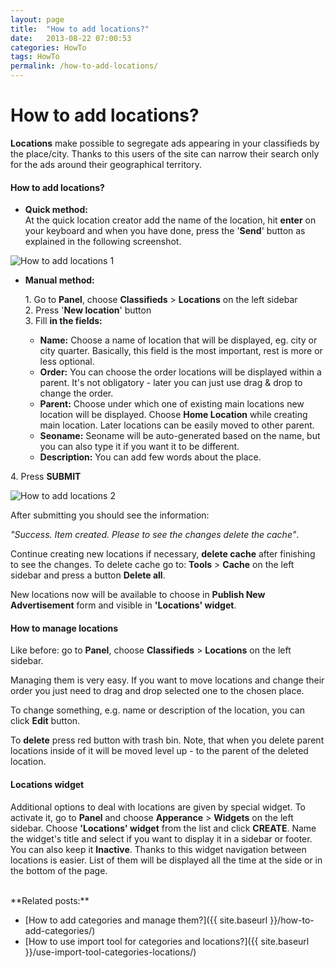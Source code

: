 ```yaml
---
layout: page
title:  "How to add locations?"
date:   2013-08-22 07:00:53
categories: HowTo
tags: HowTo
permalink: /how-to-add-locations/
---
```

# How to add locations?

**Locations** make possible to segregate ads appearing in your classifieds by the place/city. Thanks to this users of the site can narrow their search only for the ads around their geographical territory.

#### **How to add locations?**

+ **Quick method:**<br>
At the quick location creator add the name of the location, hit **enter** on your keyboard and when you have done, press the '**Send**' button as explained in the following screenshot. 

![How to add locations 1](http://open-classifieds.com/wp-content/uploads/2013/08/How-to-add-locations-1.png)

+ **Manual method:**

   1\. Go to **Panel**, choose **Classifieds** > **Locations** on the left sidebar <br>
   2\. Press '**New location**' button<br>
   3\. Fill **in the fields:**

     + **Name:** Choose a name of location that will be displayed, eg. city or city quarter. Basically, this field is the most important, rest is more or less optional.
     + **Order:** You can choose the order locations will be displayed within a parent. It's not obligatory - later you can just use drag & drop to change the order.
     + **Parent:** Choose under which one of existing main locations new location will be displayed. Choose **Home Location** while creating main location. Later locations can be easily moved to other parent.
     + **Seoname:** Seoname will be auto-generated based on the name, but you can also type it if you want it to be different.
     + **Description:** You can add few words about the place.

4\. Press **SUBMIT**

![How to add locations 2](http://open-classifieds.com/wp-content/uploads/2013/08/How-to-add-locations-2.png)

After submitting you should see the information:

_"Success. Item created. Please to see the changes delete the cache"_.

Continue creating new locations if necessary, **delete cache** after finishing to see the changes. To delete cache go to: **Tools** > **Cache** on the left sidebar and press a button **Delete all**.

New locations now will be available to choose in **Publish New Advertisement** form and visible in **'Locations' widget**.

#### **How to manage locations**

Like before: go to **Panel**, choose **Classifieds** > **Locations** on the left sidebar. 

Managing them is very easy. If you want to move locations and change their order you just need to drag and drop selected one to the chosen place.

To change something, e.g. name or description of the location, you can click **Edit** button.

To **delete** press red button with trash bin. Note, that when you delete parent locations inside of it will be moved level up - to the parent of the deleted location.

#### **Locations widget**

Additional options to deal with locations are given by special widget. To activate it, go to **Panel** and choose **Apperance** > **Widgets** on the left sidebar. Choose **'Locations' widget** from the list and click **CREATE**. Name the widget's title and select if you want to display it in a sidebar or footer. You can also keep it **Inactive**. Thanks to this widget navigation between locations is easier. List of them will be displayed all the time at the side or in the bottom of the page.

<br>
**Related posts:**

  * [How to add categories and manage them?]({{ site.baseurl }}/how-to-add-categories/)
  * [How to use import tool for categories and locations?]({{ site.baseurl }}/use-import-tool-categories-locations/)
  

<!--title: How to add locations?
link: http://open-classifieds.com/2013/08/22/how-to-add-locations/
author: 
description: 
post_id: 9579
created: 2013/08/22 09:00:53
created_gmt: 2013/08/22 07:00:53
comment_status: open
post_name: how-to-add-locations
status: publish
post_type: post-->
